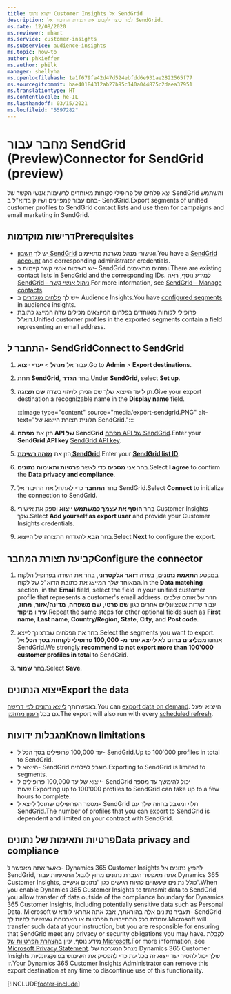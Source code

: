 ```yaml
---
title: ייצוא נתוני Customer Insights אל SendGrid
description: למד כיצד לקבוע את תצורת החיבור אל SendGrid.
ms.date: 12/08/2020
ms.reviewer: mhart
ms.service: customer-insights
ms.subservice: audience-insights
ms.topic: how-to
author: phkieffer
ms.author: philk
manager: shellyha
ms.openlocfilehash: 1a1f679fa42d47d524ebfdd6e931ae2822565f77
ms.sourcegitcommit: bae40184312ab27b95c140a044875c2daea37951
ms.translationtype: HT
ms.contentlocale: he-IL
ms.lasthandoff: 03/15/2021
ms.locfileid: "5597282"
---
```

# <a name="connector-for-sendgrid-preview"></a><span data-ttu-id="fdf30-103">מחבר עבור SendGrid‏ (Preview)</span><span class="sxs-lookup"><span data-stu-id="fdf30-103">Connector for SendGrid (preview)</span></span>

<span data-ttu-id="fdf30-104">יצא פלחים של פרופילי לקוחות מאוחדים לרשימות אנשי הקשר של SendGrid והשתמש בהם עבור קמפיינים ושיווק בדוא"ל ב- SendGrid.</span><span class="sxs-lookup"><span data-stu-id="fdf30-104">Export segments of unified customer profiles to SendGrid contact lists and use them for campaigns and email marketing in SendGrid.</span></span> 

## <a name="prerequisites"></a><span data-ttu-id="fdf30-105">דרישות מוקדמות</span><span class="sxs-lookup"><span data-stu-id="fdf30-105">Prerequisites</span></span>

-   <span data-ttu-id="fdf30-106">יש לך [חשבון SendGrid](https://sendgrid.com/) ואישורי מנהל מערכת מתאימים.</span><span class="sxs-lookup"><span data-stu-id="fdf30-106">You have a [SendGrid account](https://sendgrid.com/) and corresponding administrator credentials.</span></span>
-   <span data-ttu-id="fdf30-107">יש רשימות אנשי קשר קיימות ב- SendGrid ומזהים מתאימים.</span><span class="sxs-lookup"><span data-stu-id="fdf30-107">There are existing contact lists in SendGrid and the corresponding IDs.</span></span> <span data-ttu-id="fdf30-108">למידע נוסף, ראה [SendGrid - ניהול אנשי קשר](https://sendgrid.com/docs/ui/managing-contacts/create-and-manage-contacts/#manage-contacts).</span><span class="sxs-lookup"><span data-stu-id="fdf30-108">For more information, see [SendGrid - Manage contacts](https://sendgrid.com/docs/ui/managing-contacts/create-and-manage-contacts/#manage-contacts).</span></span>
-   <span data-ttu-id="fdf30-109">יש לך [פלחים מוגדרים](segments.md) ב- Audience Insights.</span><span class="sxs-lookup"><span data-stu-id="fdf30-109">You have [configured segments](segments.md) in audience insights.</span></span>
-   <span data-ttu-id="fdf30-110">פרופילי לקוחות מאוחדים בפלחים המיוצאים מכילים שדה המייצג כתובת דוא"ל.</span><span class="sxs-lookup"><span data-stu-id="fdf30-110">Unified customer profiles in the exported segments contain a field representing an email address.</span></span>

## <a name="connect-to-sendgrid"></a><span data-ttu-id="fdf30-111">התחבר ל- SendGrid</span><span class="sxs-lookup"><span data-stu-id="fdf30-111">Connect to SendGrid</span></span>

1. <span data-ttu-id="fdf30-112">עבור אל **מנהל** > **יעדי ייצוא**.</span><span class="sxs-lookup"><span data-stu-id="fdf30-112">Go to **Admin** > **Export destinations**.</span></span>

1. <span data-ttu-id="fdf30-113">תחת **SendGrid**, בחר **הגדר**.</span><span class="sxs-lookup"><span data-stu-id="fdf30-113">Under **SendGrid**, select **Set up**.</span></span>

1. <span data-ttu-id="fdf30-114">תן ליעד הייצוא שלך שם הניתן לזיהוי בשדה **שם תצוגה**.</span><span class="sxs-lookup"><span data-stu-id="fdf30-114">Give your export destination a recognizable name in the **Display name** field.</span></span>

   :::image type="content" source="media/export-sendgrid.PNG" alt-text="חלונית תצורת הייצוא של SendGrid.":::

1. <span data-ttu-id="fdf30-116">הזן את **מפתח API של SendGrid** [מפתח API של SendGrid](https://sendgrid.com/docs/ui/account-and-settings/api-keys/).</span><span class="sxs-lookup"><span data-stu-id="fdf30-116">Enter your **SendGrid API key** [SendGrid API key](https://sendgrid.com/docs/ui/account-and-settings/api-keys/).</span></span>

1. <span data-ttu-id="fdf30-117">הזן את **[מזהה רשימת SendGrid](https://sendgrid.com/docs/ui/managing-contacts/create-and-manage-contacts/#manage-contacts)**.</span><span class="sxs-lookup"><span data-stu-id="fdf30-117">Enter your **[SendGrid list ID](https://sendgrid.com/docs/ui/managing-contacts/create-and-manage-contacts/#manage-contacts)**.</span></span>

1. <span data-ttu-id="fdf30-118">בחר **אני מסכים** כדי לאשר **פרטיות ותאימות נתונים**.</span><span class="sxs-lookup"><span data-stu-id="fdf30-118">Select **I agree** to confirm the **Data privacy and compliance**.</span></span>

1. <span data-ttu-id="fdf30-119">בחר **התחבר** כדי לאתחל את החיבור אל SendGrid.</span><span class="sxs-lookup"><span data-stu-id="fdf30-119">Select **Connect** to initialize the connection to SendGrid.</span></span>

1. <span data-ttu-id="fdf30-120">בחר **הוסף את עצמך כמשתמש ייצוא** וספק את אישורי Customer Insights שלך.</span><span class="sxs-lookup"><span data-stu-id="fdf30-120">Select **Add yourself as export user** and provide your Customer Insights credentials.</span></span>

1. <span data-ttu-id="fdf30-121">בחר **הבא** להגדרת התצורה של הייצוא.</span><span class="sxs-lookup"><span data-stu-id="fdf30-121">Select **Next** to configure the export.</span></span>

## <a name="configure-the-connector"></a><span data-ttu-id="fdf30-122">קביעת תצורת המחבר</span><span class="sxs-lookup"><span data-stu-id="fdf30-122">Configure the connector</span></span>

1. <span data-ttu-id="fdf30-123">במקטע **התאמת נתונים**, בשדה **דואר אלקטרוני**, בחר את השדה בפרופיל הלקוח המאוחד שלך המייצג את כתובת הדוא"ל של לקוח.</span><span class="sxs-lookup"><span data-stu-id="fdf30-123">In the **Data matching** section, in the **Email** field, select the field in your unified customer profile that represents a customer's email address.</span></span> <span data-ttu-id="fdf30-124">חזור על אותם שלבים עבור שדות אופציונליים אחרים כגון **שם פרטי**, **שם משפחה**, **מדינה/אזור**, **מחוז**, **עיר** ו **מיקוד**.</span><span class="sxs-lookup"><span data-stu-id="fdf30-124">Repeat the same steps for other optional fields such as **First name**, **Last name**, **Country/Region**, **State**, **City**, and **Post code**.</span></span>

1. <span data-ttu-id="fdf30-125">בחר את הפלחים שברצונך לייצא.</span><span class="sxs-lookup"><span data-stu-id="fdf30-125">Select the segments you want to export.</span></span> <span data-ttu-id="fdf30-126">אנחנו **ממליצים בחום לא לייצא יותר מ- 100,000 פרופילי לקוחות בסך הכל** אל SendGrid.</span><span class="sxs-lookup"><span data-stu-id="fdf30-126">We strongly **recommend to not export more than 100'000 customer profiles in total** to SendGrid.</span></span> 

1. <span data-ttu-id="fdf30-127">בחר **שמור**.</span><span class="sxs-lookup"><span data-stu-id="fdf30-127">Select **Save**.</span></span>

## <a name="export-the-data"></a><span data-ttu-id="fdf30-128">ייצוא הנתונים</span><span class="sxs-lookup"><span data-stu-id="fdf30-128">Export the data</span></span>

<span data-ttu-id="fdf30-129">באפשרותך [לייצא נתונים לפי דרישה](export-destinations.md).</span><span class="sxs-lookup"><span data-stu-id="fdf30-129">You can [export data on demand](export-destinations.md).</span></span> <span data-ttu-id="fdf30-130">הייצוא יפעל גם בכל [רענון מתוזמן](system.md#schedule-tab).</span><span class="sxs-lookup"><span data-stu-id="fdf30-130">The export will also run with every [scheduled refresh](system.md#schedule-tab).</span></span>

## <a name="known-limitations"></a><span data-ttu-id="fdf30-131">מגבלות ידועות</span><span class="sxs-lookup"><span data-stu-id="fdf30-131">Known limitations</span></span>

- <span data-ttu-id="fdf30-132">עד 100,000 פרופילים בסך הכל ל- SendGrid.</span><span class="sxs-lookup"><span data-stu-id="fdf30-132">Up to 100'000 profiles in total to SendGrid.</span></span>
- <span data-ttu-id="fdf30-133">הייצוא ל- SendGrid מוגבל לפלחים.</span><span class="sxs-lookup"><span data-stu-id="fdf30-133">Exporting to SendGrid is limited to segments.</span></span>
- <span data-ttu-id="fdf30-134">ייצוא של עד 100,000 פרופילים ל- SendGrid יכול להימשך עד מספר שעות.</span><span class="sxs-lookup"><span data-stu-id="fdf30-134">Exporting up to 100'000 profiles to SendGrid can take up to a few hours to complete.</span></span> 
- <span data-ttu-id="fdf30-135">מספר הפרופילים שתוכל לייצא ל- SendGrid תלוי ומוגבל בחוזה שלך עם SendGrid.</span><span class="sxs-lookup"><span data-stu-id="fdf30-135">The number of profiles that you can export to SendGrid is dependent and limited on your contract with SendGrid.</span></span>

## <a name="data-privacy-and-compliance"></a><span data-ttu-id="fdf30-136">פרטיות ותאימות של נתונים</span><span class="sxs-lookup"><span data-stu-id="fdf30-136">Data privacy and compliance</span></span>

<span data-ttu-id="fdf30-137">כאשר אתה מאפשר ל- Dynamics 365 Customer Insights להפיץ נתונים אל SendGrid, אתה מאפשר העברת נתונים מחוץ לגבול התאימות עבור Dynamics 365 Customer Insights, כולל נתונים שעשויים להיות רגישים כגון 'נתונים אישיים'.</span><span class="sxs-lookup"><span data-stu-id="fdf30-137">When you enable Dynamics 365 Customer Insights to transmit data to SendGrid, you allow transfer of data outside of the compliance boundary for Dynamics 365 Customer Insights, including potentially sensitive data such as Personal Data.</span></span> <span data-ttu-id="fdf30-138">Microsoft תעביר נתונים אלה בהוראתך, אבל אתה אחראי לוודא ש- SendGrid עומדת בכל התחייבויות הפרטיות או האבטחה שעשויות להיות לך.</span><span class="sxs-lookup"><span data-stu-id="fdf30-138">Microsoft will transfer such data at your instruction, but you are responsible for ensuring that SendGrid meet any privacy or security obligations you may have.</span></span> <span data-ttu-id="fdf30-139">לקבלת מידע נוסף, עיין ב[הצהרת הפרטיות של Microsoft](https://go.microsoft.com/fwlink/?linkid=396732).</span><span class="sxs-lookup"><span data-stu-id="fdf30-139">For more information, see [Microsoft Privacy Statement](https://go.microsoft.com/fwlink/?linkid=396732).</span></span>
<span data-ttu-id="fdf30-140">מנהל המערכת של Dynamics 365 Customer Insights שלך יכול להסיר יעד ייצוא זה בכל עת כדי להפסיק את השימוש בפונקציונליות זו.</span><span class="sxs-lookup"><span data-stu-id="fdf30-140">Your Dynamics 365 Customer Insights Administrator can remove this export destination at any time to discontinue use of this functionality.</span></span>


[!INCLUDE[footer-include](../includes/footer-banner.md)]